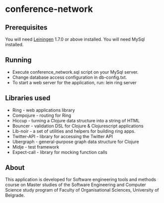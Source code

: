 # conference-network

## Prerequisites

You will need [Leiningen][1] 1.7.0 or above installed.
You will need MySql installed.

[1]: https://github.com/technomancy/leiningen

## Running

* Execute conference_network.sql script on your MySql server.
* Change database access configuration in db-config.txt.
* To start a web server for the application, run: lein ring server

## Libraries used

* Ring - web applications library
* Compojure - routing for Ring
* Hiccup - turning a Clojure data structure into a string of HTML
* Bouncer - validation DSL for Clojure & Clojurescript applications
* Lib-noir - a set of utilities and helpers for building ring apps.
* Twitter-API - library for accessing the Twitter API
* Ubergraph - general-purpose graph data structure for Clojure
* Midje - test framework
* Expect-call - library for mocking function calls


## About

This application is developed for Software engineering tools and methods course on Master studies of the
Software Engineering and Computer Science study program of Faculty of Organisational Sciences, University of Belgrade.
